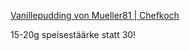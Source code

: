 [Vanillepudding von Mueller81 | Chefkoch](https://www.chefkoch.de/rezepte/1566191264076872/Vanillepudding.html)

15-20g speisestäärke statt 30!